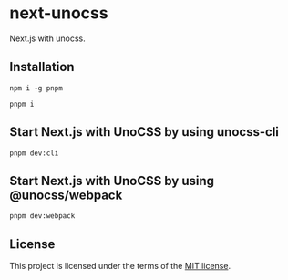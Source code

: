 # next-unocss

Next.js with unocss.

## Installation

```shell
npm i -g pnpm
```

```shell
pnpm i
```

## Start Next.js with UnoCSS by using unocss-cli

```shell
pnpm dev:cli
```

## Start Next.js with UnoCSS by using @unocss/webpack

```shell
pnpm dev:webpack
```

## License

This project is licensed under the terms of the [MIT license](/LICENSE).
